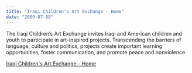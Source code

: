 ```yaml
---
title: "Iraqi Children's Art Exchange - Home"
date: "2009-07-09"
---
```


The Iraqi Children’s Art Exchange invites Iraqi and American children and youth to participate in art-inspired projects. Transcending the barriers of language, culture and politics, projects create important learning opportunities, foster communication, and promote peace and nonviolence.  

  
[Iraqi Children's Art Exchange - Home](http://www.iraqichildrensart.org/)
